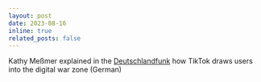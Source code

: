 ```yaml
---
layout: post
date: 2023-08-16
inline: true
related_posts: false
---
```


Kathy Meßmer explained in the [Deutschlandfunk](https://www.deutschlandfunkkultur.de/tiktok-nahostkonflikt-propaganda-100.html) how TikTok draws users into the digital war zone (German)
